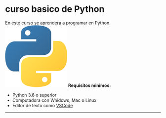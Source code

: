 # curso basico de Python
En este curso se aprendera a programar en Python.
![Logo de Python](images/logo-python.png)
**Requisitos minimos:**
- Python 3.6 o superior
- Computadora con Wnidows, Mac o Linux
- Editor de texto como [VSCode](https://code.visualstudio.com/)
-------------------------------------------------------